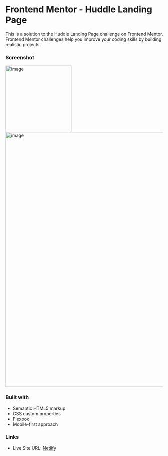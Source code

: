 # Frontend Mentor - Huddle Landing Page

This is a solution to the Huddle Landing Page challenge on Frontend Mentor.
Frontend Mentor challenges help you improve your coding skills by building realistic projects.

### Screenshot

<img width="211" alt="image" src="https://github.com/gab-holik/Frontend-Mentor/assets/97192580/1200f0d3-2d65-4f84-852d-31e09a9a3d8c">

<img width="809" alt="image" src="https://github.com/gab-holik/Frontend-Mentor/assets/97192580/c5cb1cd5-2f7e-4b44-878f-6726725a7254">


### Built with

- Semantic HTML5 markup
- CSS custom properties
- Flexbox
- Mobile-first approach

### Links

- Live Site URL: [Netlify](https://660204555e06bc63a8ea9fdc--graceful-bombolone-c75912.netlify.app/)
